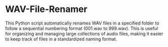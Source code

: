 # WAV-File-Renamer
This Python script automatically renames WAV files in a specified folder to follow a sequential numbering format (001.wav to 999.wav). This is useful for organizing and managing large collections of audio files, making it easier to keep track of files in a standardized naming format.
